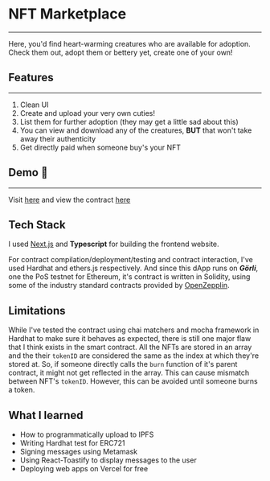 # NFT Marketplace
---
Here, you'd find heart-warming creatures who are available for adoption. Check them out, adopt them or bettery yet, create one of your own!

## Features
---
1. Clean UI
2. Create and upload your very own cuties!
3. List them for further adoption (they may get a little sad about this)
4. You can view and download any of the creatures, **BUT** that won't take away their authenticity
5. Get directly paid when someone buy's your NFT

## Demo 🚀
---
Visit [here](https://nft-marketplace-bytecode-velocity.vercel.app/) and view the contract [here](https://goerli.etherscan.io/address/0x51cf26d73578bce0699aebdd9f3a2d4997ba6144)

## Tech Stack
I used [Next.js](https://nextjs.org/) and **Typescript** for building the frontend website.

For contract compilation/deployment/testing and contract interaction, I've used Hardhat and ethers.js respectively. And since this dApp runs on ***Görli***, one the PoS testnet for Ethereum, it's contract is written in Solidity, using some of the industry standard contracts provided by [OpenZepplin](https://www.openzeppelin.com/).

## Limitations
While I've tested the contract using chai matchers and mocha framework in Hardhat to make sure it behaves as expected, there is still one major flaw that I think exists in the smart contract.
All the NFTs are stored in an array and the their `tokenID` are considered the same as the index at which they're stored at. So, if someone directly calls the `burn` function of it's parent contract, it might not get reflected in the array. This can cause mismatch between NFT's `tokenID`.
However, this can be avoided until someone burns a token.

## What I learned
- How to programmatically upload to IPFS
- Writing Hardhat test for ERC721
- Signing messages using Metamask
- Using React-Toastify to display messages to the user
- Deploying web apps on Vercel for free
